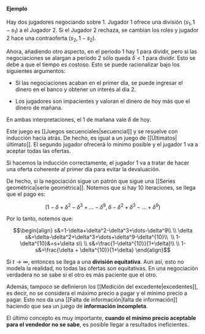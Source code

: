 


#### Ejemplo 

Hay dos jugadores negociando sobre $1$. Jugador $1$ ofrece una división $(s_1, 1-s_1)$  a el Jugador $2$. Si el Jugador $2$ rechaza, se cambian los roles y jugador $2$ hace una contraoferta $(s_2, 1-s_2)$. 

Ahora, añadiendo otro aspecto, en el período $1$ hay $1$ para dividir, pero si las negociaciones se alargan a período $2$ sólo queda $\delta<1$ para dividir. Esto se debe a que el tiempo es costoso. Esto se puede racionalizar bajo los siguientes argumentos: 

- Si las negociaciones acaban en el primer dia, se puede ingresar el dinero en el banco y obtener un interés al dia $2$. 

- Los jugadores son impacientes y valoran el dinero de hoy más que el dinero de mañana. 

En ambas interpretaciones, el $1$ de mañana vale $\delta$ de hoy. 

Este juego es [[Juegos secuenciales|secuencial]] y se resuelve con inducción hacia atrás. De hecho, es igual a un juego de [[Últimatos|últimato]]. El segundo jugador ofrecerá lo mínimo posible y el jugador $1$ va a aceptar todas las ofertas. 

Si hacemos la inducción correctamente, el jugador $1$ va a tratar de hacer una oferta coherente al primer dia para evitar la devaluación. 

De hecho, si la negociación sigue un patrón que sigue una [[Series geométrica|serie geométrica]]. Notemos que si hay 10 iteraciones, se llega que el pago es: 

$$(1-\delta+\delta^2-\delta^3+\dots-\delta^9,\delta-\delta^2+\delta^3-\dots+\delta^9)$$

Por lo tanto, notemos que: 

$$\begin{align}
s&=1-\delta+\delta^2-\delta^3+\dots-\delta^9\\  \\
\delta s&=\delta-\delta^2+\delta^3+\dots+\delta^9-\delta^{10}\\  \\
1-\delta^{10}&=s+\delta s\\  \\
s&=\frac{1-\delta^{10}}{1+\delta}\\  \\
1-s&=\frac{\delta + \delta^{10}}{1+\delta}
\end{align}$$

Si $t\to\infty$, entonces se llega a una **división equitativa**. Aun así, esto no modela la realidad, no todas las ofertas son equitativas. En una negociación verdadera no se sabe si el otro es más paciente que el otro. 

Además, tampoco se definieron los [[Medición del excedente|excedentes]], es decir, no se considera el máximo precio a pagar y el mínimo precio a pagar. Esto nos da una [[Falta de información|falta de información]] haciendo que sea un juego de **información incompleta**. 

El último concepto es muy importante, **cuando el mínimo precio aceptable para el vendedor no se sabe**, es posible llegar a resultados ineficientes. 












